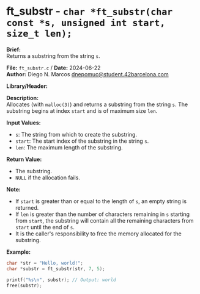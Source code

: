 # ft_substr - `char *ft_substr(char const *s, unsigned int start, size_t len);`

**Brief:**  
Returns a substring from the string `s`.

**File:** `ft_substr.c` / **Date:** 2024-06-22  
**Author:** Diego N. Marcos <dnepomuc@student.42barcelona.com>

**Library/Header:**



**Description:**  
Allocates (with `malloc(3)`) and returns a substring from the string `s`. The substring begins at index `start` and is of maximum size `len`.

**Input Values:**  
* `s`: The string from which to create the substring.
* `start`: The start index of the substring in the string `s`.
* `len`: The maximum length of the substring.

**Return Value:**  
* The substring. 
* `NULL` if the allocation fails.

**Note:**  
- If `start` is greater than or equal to the length of `s`, an empty string is returned.
- If `len` is greater than the number of characters remaining in `s` starting from `start`, the substring will contain all the remaining characters from `start` until the end of `s`.
- It is the caller's responsibility to free the memory allocated for the substring.

**Example:**  
```c
char *str = "Hello, world!";
char *substr = ft_substr(str, 7, 5);  

printf("%s\n", substr); // Output: world
free(substr);
